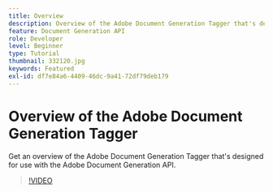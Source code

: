 ```yaml
---
title: Overview
description: Overview of the Adobe Document Generation Tagger that's designed for use with the Adobe Document Generation API
feature: Document Generation API
role: Developer
level: Beginner
type: Tutorial
thumbnail: 332120.jpg
keywords: Featured
exl-id: df7e84a6-4409-46dc-9a41-72df79deb179
---
```

# Overview of the Adobe Document Generation Tagger

Get an overview of the Adobe Document Generation Tagger that's designed for use with the Adobe Document Generation API.

>[!VIDEO](https://video.tv.adobe.com/v/332120?hidetitle=true)
